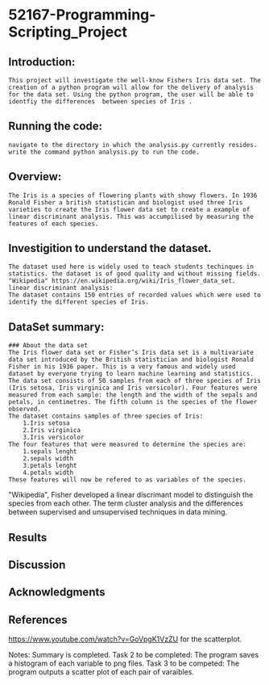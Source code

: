 # 52167-Programming-Scripting_Project
## Introduction:
    This project will investigate the well-know Fishers Iris data set. The creation of a python program will allow for the delivery of analysis for the data set. Using the python program, the user will be able to identfiy the differences  between species of Iris .
## Running the code: 
    navigate to the directory in which the analysis.py currently resides. write the command python analysis.py to run the code. 
## Overview:
    The Iris is a species of flowering plants with showy flowers. In 1936 Ronald Fisher a british statistican and biologist used three Iris varieties to create the Iris flower data set to create a example of linear discriminant analysis. This was accumpilised by measuring the features of each species.      
## Investigition to understand the dataset.
    The dataset used here is widely used to teach students techinques in statistics. the dataset is of good quality and without missing fields.
    "Wikipedia" https://en.wikipedia.org/wiki/Iris_flower_data_set.
    linear discriminant analysis: 
    The dataset contains 150 entries of recorded values which were used to identify the different species of Iris.
 ## DataSet summary:
    ### About the data set
    The Iris flower data set or Fisher’s Iris data set is a multivariate data set introduced by the British statistician and biologist Ronald Fisher in his 1936 paper. This is a very famous and widely used dataset by everyone trying to learn machine learning and statistics. The data set consists of 50 samples from each of three species of Iris (Iris setosa, Iris virginica and Iris versicolor). Four features were measured from each sample: the length and the width of the sepals and petals, in centimetres. The fifth column is the species of the flower observed. 
    The dataset contains samples of three species of Iris:
        1.Iris setosa
        2.Iris virginica
        3.Iris versicolor
    The four features that were measured to determine the species are: 
        1.sepals lenght
        2.sepals width
        3.petals lenght
        4.petals width
    These features will now be refered to as variables of the species. 
"Wikipedia", Fisher developed a linear discrimant model to distinguish the species from each other. 
The  term cluster analysis and the differences between supervised and unsupervised techniques in data mining.   
## Results
## Discussion
## Acknowledgments
## References

https://www.youtube.com/watch?v=GoVpgK1VzZU for the scatterplot. 
 
Notes: 
Summary is completed.
Task 2 to be completed: The program saves a histogram of each variable to png files.
Task 3 to be competed: The program outputs a scatter plot of each pair of varaibles.
